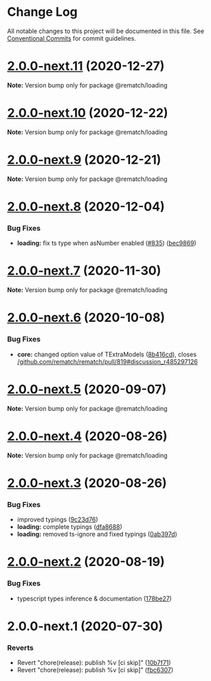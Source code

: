 # Change Log

All notable changes to this project will be documented in this file.
See [Conventional Commits](https://conventionalcommits.org) for commit guidelines.

# [2.0.0-next.11](https://github.com/rematch/rematch/compare/@rematch/loading@2.0.0-next.10...@rematch/loading@2.0.0-next.11) (2020-12-27)

**Note:** Version bump only for package @rematch/loading





# [2.0.0-next.10](https://github.com/rematch/rematch/compare/@rematch/loading@2.0.0-next.9...@rematch/loading@2.0.0-next.10) (2020-12-22)

**Note:** Version bump only for package @rematch/loading





# [2.0.0-next.9](https://github.com/rematch/rematch/compare/@rematch/loading@2.0.0-next.8...@rematch/loading@2.0.0-next.9) (2020-12-21)

**Note:** Version bump only for package @rematch/loading





# [2.0.0-next.8](https://github.com/rematch/rematch/compare/@rematch/loading@2.0.0-next.7...@rematch/loading@2.0.0-next.8) (2020-12-04)


### Bug Fixes

* **loading:** fix ts type when asNumber enabled ([#835](https://github.com/rematch/rematch/issues/835)) ([bec9869](https://github.com/rematch/rematch/commit/bec986925f961629bf618a9fe9bf52873aab7320))





# [2.0.0-next.7](https://github.com/rematch/rematch/compare/@rematch/loading@2.0.0-next.6...@rematch/loading@2.0.0-next.7) (2020-11-30)

**Note:** Version bump only for package @rematch/loading





# [2.0.0-next.6](https://github.com/rematch/rematch/compare/@rematch/loading@2.0.0-next.5...@rematch/loading@2.0.0-next.6) (2020-10-08)


### Bug Fixes

* **core:** changed option value of TExtraModels ([8b416cd](https://github.com/rematch/rematch/commit/8b416cd6d06c966d56d556486e584c0444ee286e)), closes [/github.com/rematch/rematch/pull/819#discussion_r485297126](https://github.com//github.com/rematch/rematch/pull/819/issues/discussion_r485297126)





# [2.0.0-next.5](https://github.com/rematch/rematch/compare/@rematch/loading@2.0.0-next.4...@rematch/loading@2.0.0-next.5) (2020-09-07)

**Note:** Version bump only for package @rematch/loading





# [2.0.0-next.4](https://github.com/rematch/rematch/compare/@rematch/loading@2.0.0-next.3...@rematch/loading@2.0.0-next.4) (2020-08-26)

**Note:** Version bump only for package @rematch/loading





# [2.0.0-next.3](https://github.com/rematch/rematch/compare/@rematch/loading@2.0.0-next.2...@rematch/loading@2.0.0-next.3) (2020-08-26)


### Bug Fixes

* improved typings ([9c23d76](https://github.com/rematch/rematch/commit/9c23d766f230f1947f2e45f7bc173d6b00a6d5d5))
* **loading:** complete typings ([dfa8688](https://github.com/rematch/rematch/commit/dfa86880b6896b2c0fa645ad888e1693e8019c05))
* **loading:** removed ts-ignore and fixed typings ([0ab397d](https://github.com/rematch/rematch/commit/0ab397d6fbb115da23db011dbb3dd57b9fcee3e1))





# [2.0.0-next.2](https://github.com/rematch/rematch/compare/@rematch/loading@2.0.0-next.1...@rematch/loading@2.0.0-next.2) (2020-08-19)


### Bug Fixes

* typescript types inference & documentation ([178be27](https://github.com/rematch/rematch/commit/178be27a55753f16bb0c31ed08ab9f8dc2175d4b))





# 2.0.0-next.1 (2020-07-30)


### Reverts

* Revert "chore(release): publish %v [ci skip]" ([10b7f71](https://github.com/rematch/rematch/commit/10b7f71f88b44e6d9bf6f60a9c207e01014ff700))
* Revert "chore(release): publish %v [ci skip]" ([fbc6307](https://github.com/rematch/rematch/commit/fbc6307eec881a9856d01217c2cb570f2d131ca0))
